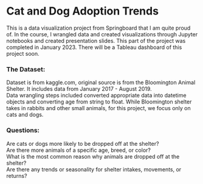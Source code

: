# Cat and Dog Adoption Trends
This is a data visualization project from Springboard that I am quite proud of. In the course, I wrangled data and created visualizations through Jupyter notebooks and created presentation slides. This part of the project was completed in January 2023. There will be a Tableau dashboard of this project soon.

### The Dataset:

Dataset is from kaggle.com, original source is from the Bloomington Animal Shelter. It includes data from January 2017 - August 2019.
<br>
Data wrangling steps included converted appropriate data into datetime objects and converting age from string to float. While Bloomington shelter takes in rabbits and other small animals, for this project, we focus only on cats and dogs.

### Questions:
Are cats or dogs more likely to be dropped off at the shelter?
<br>
Are there more animals of a specific age, breed, or color?
<br>
What is the most common reason why animals are dropped off at the shelter?
<br>
Are there any trends or seasonality for shelter intakes, movements, or returns?
